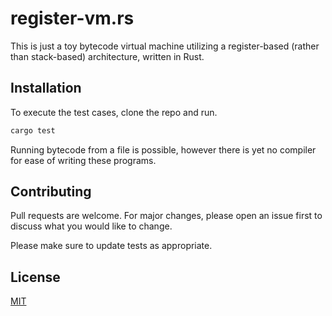 # register-vm.rs

This is just a toy bytecode virtual machine utilizing a register-based (rather than stack-based) architecture, written in Rust.

## Installation

To execute the test cases, clone the repo and run.

```bash
cargo test
```

Running bytecode from a file is possible, however there is yet no compiler for ease of writing these programs.


## Contributing
Pull requests are welcome. For major changes, please open an issue first to discuss what you would like to change.

Please make sure to update tests as appropriate.

## License
[MIT](https://choosealicense.com/licenses/mit/)
